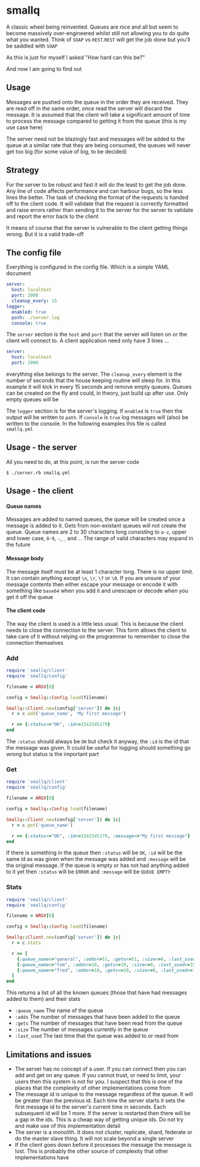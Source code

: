 # smallq

A classic wheel being reinvented. Queues are nice and all but seem to become massively over-engineered whilst still not allowing you to do quite what you wanted. Think of `SOAP` vs `REST`.`REST` will get the job done but you'll be saddled with `SOAP`

As this is just for myself I asked "How hard can this be?"

And now I am going to find out

## Usage

Messages are pushed onto the queue in the order they are received. They are read off in the same order, once read the server will discard the message. It is assumed that the client will take a significant amount of time to process the message compared to getting it from the queue (this is my use case here)

The server need not be blazingly fast and messages will be added to the queue at a similar rate that they are being consumed, the queues will never get too big (for some value of big, to be decided)

## Strategy

For the server to be robust and fast it will do the least to get the job done. Any line of code affects performance and can harbour bugs, so the less lines the better. The task of checking the format of the requests is handed off to the client code. It will validate that the request is correctly formatted and raise errors rather than sending it to the server for the server to validate and report the error back to the client

It means of course that the server is vulnerable to the client getting things wrong. But it is a valid trade-off

## The config file

Everything is configured in the config file. Which is a simple YAML document

```yaml
server:
  host: localhost
  port: 2000
  cleanup_every: 15
logger:
  enabled: true
  path: ./server.log
  console: true
```

The `server` section is the `host` and `port` that the server will listen on or the client will connect to. A client application need only have 3 lines ...

```yaml
server:
  host: localhost
  port: 2000
```

everything else belongs to the server. The `cleanup_every` element is the number of seconds that the house keeping routine will sleep for. In this example it will kick in every 15 seconds and remove empty queues. Queues can be created on the fly and could, in theory, just build up after use. Only empty queues will be 

The `logger` section is for the server's logging. If `enabled` is `true` then the output will be written to `path`. If `console` is `true` log messages will (also) be written to the console. In the following examples this file is called `smallq.yml`

## Usage - the server

All you need to do, at this point, is run the server code

	$ ./server.rb smallq.yml

## Usage - the client
#### Queue names
Messages are added to named queues, the queue will be created once a message is added to it. Gets from non-existant queues will not create the queue. Queue names are 2 to 30 characters long consisting to `a-z`, upper and lower case, `0-9`, `-`, `_` and `.`. The range of valid characters may expand in the future

#### Message body
The message itself must be at least 1 character long. There is no upper limit. It can contain anything except `\n`, `\r`, `\f` or `\0`. If you are unsure of your message contents then either escape your message or encode it with something like `base64` when you add it and unescape or decode when you get it off the queue

#### The client code
The way the client is used is a little less usual. This is because the client needs to close the connection to the server. This form allows the client to take care of it without relying on the programmer to remember to close the connection themselves

### Add
```ruby
require 'smallq/client'
require 'smallq/config'

filename = ARGV[0]

config = Smallq::Config.load(filename)

Smallq::Client.new(config['server']) do |c|
  r = c.add('queue_name', 'My first message')

  r => {:status=>"OK", :id=>1542545179}
end
```

The `:status` should always be `OK` but check it anyway, the `:id` is the id that the message was given. It could be useful for logging should something go wrong but status is the important part
### Get
```ruby
require 'smallq/client'
require 'smallq/config'

filename = ARGV[0]

config = Smallq::Config.load(filename)

Smallq::Client.new(config['server']) do |c|
  r = c.get('queue_name')

  r => {:status=>"OK", :id=>1542545179, :message=>"My first message"}
end
```
If there is something in the queue then `:status` will be `OK`, `:id` will be the same id as was given when the message was added and `:message` will be the original message. If the queue is empty or has not had anything added to it yet then `:status` will be `ERROR` and `:message` will be `QUEUE EMPTY`
### Stats
```ruby
require 'smallq/client'
require 'smallq/config'

filename = ARGV[0]

config = Smallq::Config.load(filename)

Smallq::Client.new(config['server']) do |c|
  r = c.stats

  r => [
    {:queue_name=>"general", :adds=>51, :gets=>51, :size=>0, :last_used=>1542545655}
    {:queue_name=>"tom", :adds=>10, :gets=>10, :size=>0, :last_used=>1542545651}
    {:queue_name=>"fred", :adds=>10, :gets=>10, :size=>0, :last_used=>1542545655}
  ]
end
```
This returns a list of all the known queues (those that have had messages added to them) and their stats

* `:queue_name` The name of the queue
* `:adds` The number of messages that have been added to the queue
* `:gets` The number of messages that have been read from the queue
* `:size` The number of messages currently in the queue
* `:last_used` The last time that the queue was added to or read from

## Limitations and issues
* The server has no concept of a user. If you can connect then you can add and get on any queue. If you cannot trust, or need to limit, your users then this system is not for you. I suspect that this is one of the places that the complexity of other implementations come from
* The message id is unique to the message regardless of the queue. It will be greater than the previous id. Each time the server starts it sets the first message id to the server's current time in seconds. Each subsequent id will be 1 more. If the server is restarted then there will be a gap in the ids. This is a cheap way of getting unique ids. Do not try and make use of this implementation detail
* The server is a monolith. It does not cluster, replicate, shard, federate or do the master slave thing. It will not scale beyond a single server
* If the client goes down before it processes the message the message is lost. This is probably the other source of complexity that other implementations have
